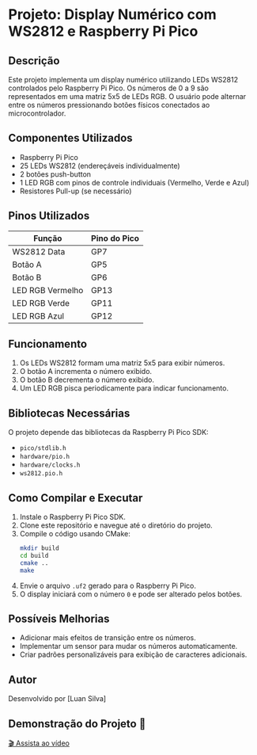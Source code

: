 # Projeto: Display Numérico com WS2812 e Raspberry Pi Pico

## Descrição
Este projeto implementa um display numérico utilizando LEDs WS2812 controlados pelo Raspberry Pi Pico. Os números de 0 a 9 são representados em uma matriz 5x5 de LEDs RGB. O usuário pode alternar entre os números pressionando botões físicos conectados ao microcontrolador.

## Componentes Utilizados
- Raspberry Pi Pico
- 25 LEDs WS2812 (endereçáveis individualmente)
- 2 botões push-button
- 1 LED RGB com pinos de controle individuais (Vermelho, Verde e Azul)
- Resistores Pull-up (se necessário)

## Pinos Utilizados
| Função         | Pino do Pico |
|----------------|--------------|
| WS2812 Data   | GP7          |
| Botão A       | GP5          |
| Botão B       | GP6          |
| LED RGB Vermelho | GP13         |
| LED RGB Verde    | GP11         |
| LED RGB Azul     | GP12         |

## Funcionamento
1. Os LEDs WS2812 formam uma matriz 5x5 para exibir números.
2. O botão A incrementa o número exibido.
3. O botão B decrementa o número exibido.
4. Um LED RGB pisca periodicamente para indicar funcionamento.

## Bibliotecas Necessárias
O projeto depende das bibliotecas da Raspberry Pi Pico SDK:
- `pico/stdlib.h`
- `hardware/pio.h`
- `hardware/clocks.h`
- `ws2812.pio.h`

## Como Compilar e Executar
1. Instale o Raspberry Pi Pico SDK.
2. Clone este repositório e navegue até o diretório do projeto.
3. Compile o código usando CMake:
   ```sh
   mkdir build
   cd build
   cmake ..
   make
   ```
4. Envie o arquivo `.uf2` gerado para o Raspberry Pi Pico.
5. O display iniciará com o número `0` e pode ser alterado pelos botões.

## Possíveis Melhorias
- Adicionar mais efeitos de transição entre os números.
- Implementar um sensor para mudar os números automaticamente.
- Criar padrões personalizáveis para exibição de caracteres adicionais.

## Autor
Desenvolvido por [Luan Silva]

## Demonstração do Projeto 🎥

[🎬 Assista ao vídeo](Atividade_U4C4O12T/VideoDeDemo.mp4)
